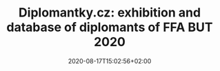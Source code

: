 ---
title: "Diplomantky.cz: exhibition and database of diplomants of FFA BUT 2020"
date: 2020-08-17T15:02:56+02:00
draft: false

shortTitle: "diplomantky.cz"
---